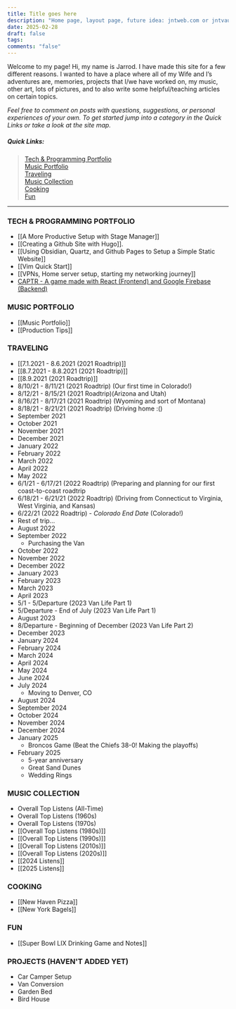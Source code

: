 ```yaml
---
title: Title goes here
description: "Home page, layout page, future idea: jntweb.com or jntvault.com"
date: 2025-02-28
draft: false
tags: 
comments: "false"
---
```

Welcome to my page! Hi, my name is Jarrod. I have made this site for a few different reasons. I wanted to have a place where all of my Wife and I’s adventures are, memories, projects that I/we have worked on, my music, other art, lots of pictures, and to also write some helpful/teaching articles on certain topics.

*Feel free to comment on posts with questions, suggestions, or personal experiences of your own. To get started jump into a category in the Quick Links or take a look at the site map.*
##### Quick Links:
> [Tech & Programming Portfolio](https://jcorrell35.github.io/vault-web/Programming/)  
> [Music Portfolio](https://jcorrell35.github.io/vault-web/Music-Portfolio/)  
> [Traveling](https://jcorrell35.github.io/vault-web/Traveling/)  
> [Music Collection](https://jcorrell35.github.io/vault-web/Music-Collection/)  
> [Cooking](https://jcorrell35.github.io/vault-web/Cooking/)  
> [Fun](https://jcorrell35.github.io/vault-web/Fun/)    
------
### TECH & PROGRAMMING PORTFOLIO
- [[A More Productive Setup with Stage Manager]]
- [[Creating a Github Site with Hugo]].
- [[Using Obsidian, Quartz, and Github Pages to Setup a Simple Static Website]]
- [[Vim Quick Start]]
- [[VPNs, Home server setup, starting my networking journey]]
- [CAPTR - A game made with React (Frontend) and Google Firebase (Backend)](https://github.com/jcorrell35/captr-game/) 

### MUSIC PORTFOLIO
* [[Music Portfolio]]
* [[Production Tips]]
### TRAVELING
- [[7.1.2021 - 8.6.2021 (2021 Roadtrip)]]
- [[8.7.2021 - 8.8.2021 (2021 Roadtrip)]]
- [[8.9.2021 (2021 Roadtrip)]]
- 8/10/21 - 8/11/21 (2021 Roadtrip) (Our first time in Colorado!)
- 8/12/21 - 8/15/21 (2021 Roadtrip)(Arizona and Utah)
- 8/16/21 - 8/17/21 (2021 Roadtrip) (Wyoming and sort of Montana)
- 8/18/21 - 8/21/21 (2021 Roadtrip) (Driving home :()
- September 2021
- October 2021
- November 2021
- December 2021
- January 2022
- February 2022
- March 2022
- April 2022
- May 2022
- 6/1/21 - 6/17/21 (2022 Roadtrip) (Preparing and planning for our first coast-to-coast roadtrip
- 6/18/21 - 6/21/21 (2022 Roadtrip) (Driving from Connecticut to Virginia, West Virginia, and Kansas)
- 6/22/21 (2022 Roadtrip) - *Colorado End Date* (Colorado!)
- Rest of trip…
- August 2022
- September 2022
    - Purchasing the Van
- October 2022
- November 2022
- December 2022
- January 2023
- February 2023
- March 2023
- April 2023
- 5/1 - 5/Departure (2023 Van Life Part 1)
- 5/Departure - End of July (2023 Van Life Part 1)
- August 2023
- 8/Departure - Beginning of December (2023 Van Life Part 2)
- December 2023
- January 2024
- February 2024
- March 2024
- April 2024
- May 2024
- June 2024
- July 2024
	- Moving to Denver, CO
- August 2024
- September 2024
- October 2024
- November 2024
- December 2024
- January 2025
	- Broncos Game (Beat the Chiefs 38-0! Making the playoffs)
- February 2025
	- 5-year anniversary
	- Great Sand Dunes
	- Wedding Rings
### MUSIC COLLECTION
- Overall Top Listens (All-Time)
- Overall Top Listens (1960s)
- Overall Top Listens (1970s)
- [[Overall Top Listens (1980s)]]
- [[Overall Top Listens (1990s)]]
- [[Overall Top Listens (2010s)]]
- [[Overall Top Listens (2020s)]]
- [[2024 Listens]]
- [[2025 Listens]]
### COOKING
- [[New Haven Pizza]]
- [[New York Bagels]]
### FUN
- [[Super Bowl LIX Drinking Game and Notes]]
### PROJECTS (HAVEN'T ADDED YET)
- Car Camper Setup
- Van Conversion
- Garden Bed
- Bird House